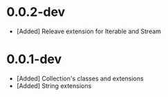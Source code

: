 # 0.0.2-dev
  
- [Added] Releave extension for Iterable and Stream

# 0.0.1-dev
  
- [Added] Collection's classes and extensions
- [Added] String extensions
